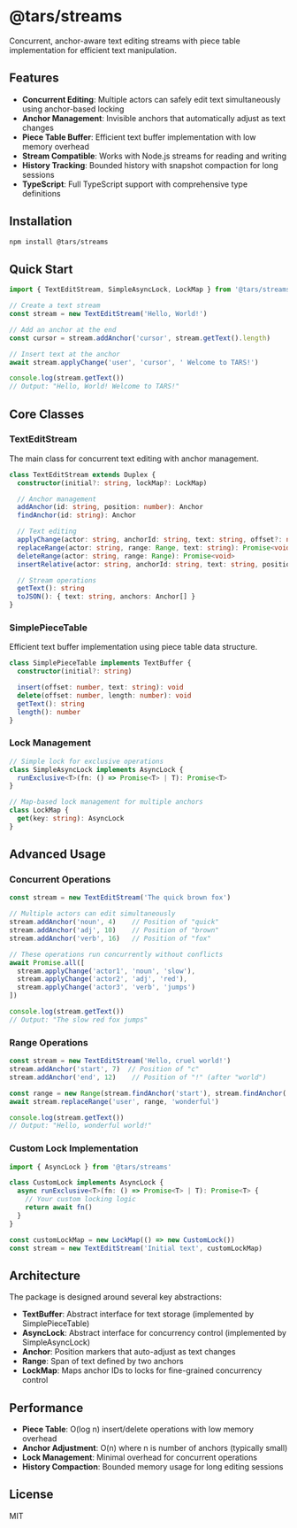 # @tars/streams

Concurrent, anchor-aware text editing streams with piece table implementation for efficient text manipulation.

## Features

- **Concurrent Editing**: Multiple actors can safely edit text simultaneously using anchor-based locking
- **Anchor Management**: Invisible anchors that automatically adjust as text changes
- **Piece Table Buffer**: Efficient text buffer implementation with low memory overhead
- **Stream Compatible**: Works with Node.js streams for reading and writing
- **History Tracking**: Bounded history with snapshot compaction for long sessions
- **TypeScript**: Full TypeScript support with comprehensive type definitions

## Installation

```bash
npm install @tars/streams
```

## Quick Start

```typescript
import { TextEditStream, SimpleAsyncLock, LockMap } from '@tars/streams'

// Create a text stream
const stream = new TextEditStream('Hello, World!')

// Add an anchor at the end
const cursor = stream.addAnchor('cursor', stream.getText().length)

// Insert text at the anchor
await stream.applyChange('user', 'cursor', ' Welcome to TARS!')

console.log(stream.getText())
// Output: "Hello, World! Welcome to TARS!"
```

## Core Classes

### TextEditStream

The main class for concurrent text editing with anchor management.

```typescript
class TextEditStream extends Duplex {
  constructor(initial?: string, lockMap?: LockMap)

  // Anchor management
  addAnchor(id: string, position: number): Anchor
  findAnchor(id: string): Anchor

  // Text editing
  applyChange(actor: string, anchorId: string, text: string, offset?: number | ((anchor: Anchor) => number)): Promise<void>
  replaceRange(actor: string, range: Range, text: string): Promise<void>
  deleteRange(actor: string, range: Range): Promise<void>
  insertRelative(actor: string, anchorId: string, text: string, position: 'before' | 'after'): Promise<void>

  // Stream operations
  getText(): string
  toJSON(): { text: string, anchors: Anchor[] }
}
```

### SimplePieceTable

Efficient text buffer implementation using piece table data structure.

```typescript
class SimplePieceTable implements TextBuffer {
  constructor(initial?: string)

  insert(offset: number, text: string): void
  delete(offset: number, length: number): void
  getText(): string
  length(): number
}
```

### Lock Management

```typescript
// Simple lock for exclusive operations
class SimpleAsyncLock implements AsyncLock {
  runExclusive<T>(fn: () => Promise<T> | T): Promise<T>
}

// Map-based lock management for multiple anchors
class LockMap {
  get(key: string): AsyncLock
}
```

## Advanced Usage

### Concurrent Operations

```typescript
const stream = new TextEditStream('The quick brown fox')

// Multiple actors can edit simultaneously
stream.addAnchor('noun', 4)    // Position of "quick"
stream.addAnchor('adj', 10)    // Position of "brown"
stream.addAnchor('verb', 16)   // Position of "fox"

// These operations run concurrently without conflicts
await Promise.all([
  stream.applyChange('actor1', 'noun', 'slow'),
  stream.applyChange('actor2', 'adj', 'red'),
  stream.applyChange('actor3', 'verb', 'jumps')
])

console.log(stream.getText())
// Output: "The slow red fox jumps"
```

### Range Operations

```typescript
const stream = new TextEditStream('Hello, cruel world!')
stream.addAnchor('start', 7)  // Position of "c"
stream.addAnchor('end', 12)    // Position of "!" (after "world")

const range = new Range(stream.findAnchor('start'), stream.findAnchor('end'))
await stream.replaceRange('user', range, 'wonderful')

console.log(stream.getText())
// Output: "Hello, wonderful world!"
```

### Custom Lock Implementation

```typescript
import { AsyncLock } from '@tars/streams'

class CustomLock implements AsyncLock {
  async runExclusive<T>(fn: () => Promise<T> | T): Promise<T> {
    // Your custom locking logic
    return await fn()
  }
}

const customLockMap = new LockMap(() => new CustomLock())
const stream = new TextEditStream('Initial text', customLockMap)
```

## Architecture

The package is designed around several key abstractions:

- **TextBuffer**: Abstract interface for text storage (implemented by SimplePieceTable)
- **AsyncLock**: Abstract interface for concurrency control (implemented by SimpleAsyncLock)
- **Anchor**: Position markers that auto-adjust as text changes
- **Range**: Span of text defined by two anchors
- **LockMap**: Maps anchor IDs to locks for fine-grained concurrency control

## Performance

- **Piece Table**: O(log n) insert/delete operations with low memory overhead
- **Anchor Adjustment**: O(n) where n is number of anchors (typically small)
- **Lock Management**: Minimal overhead for concurrent operations
- **History Compaction**: Bounded memory usage for long editing sessions

## License

MIT